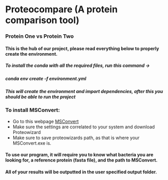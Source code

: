 # Proteocompare (A protein comparison tool)
### Protein One vs Protein Two
#### This is the hub of our project, please read everything below to properly create the environment.
##### To install the conda with all the required files, run this command -> 
##### conda env create -f environment.yml 
##### This will create the environment and import dependencies, after this you should be able to run the project
### To install MSConvert: 
* Go to this webpage [MSConvert](https://proteowizard.sourceforge.io/download.html) 
* Make sure the settings are correlated to your system and download Proteowizard
* Make sure to save proteowizards path, as that is where your MSConvert.exe is.
#### To use our program, it will require you to know what bacteria you are looking for, a reference protein (fasta file), and the path to MSConvert.
#### All of your results will be outputted in the user specified output folder.


